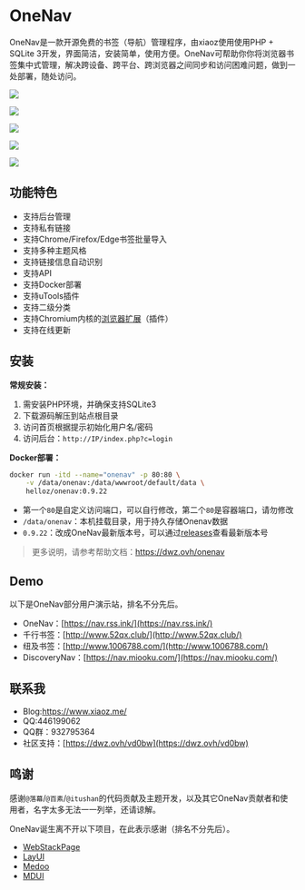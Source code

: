 # OneNav

OneNav是一款开源免费的书签（导航）管理程序，由xiaoz使用使用PHP + SQLite 3开发，界面简洁，安装简单，使用方便。OneNav可帮助你你将浏览器书签集中式管理，解决跨设备、跨平台、跨浏览器之间同步和访问困难问题，做到一处部署，随处访问。

![](https://i.bmp.ovh/imgs/2020/12/40f222b7da7a89c9.png)

![](https://i.bmp.ovh/imgs/2021/04/5c46f84f158d8d3a.png)

![](https://img.rss.ink/imgs/2022/03/cba9f1946776a8f0.png)

![](https://img.rss.ink/imgs/2022/03/4b1d6c95484e69bc.png)

![](https://i.bmp.ovh/imgs/2020/12/abba0af566f3c16a.png)

## 功能特色

* 支持后台管理
* 支持私有链接
* 支持Chrome/Firefox/Edge书签批量导入
* 支持多种主题风格
* 支持链接信息自动识别
* 支持API
* 支持Docker部署
* 支持uTools插件
* 支持二级分类
* 支持Chromium内核的[浏览器扩展](https://dwz.ovh/4kxn2)（插件）
* 支持在线更新

## 安装

**常规安装：**

1. 需安装PHP环境，并确保支持SQLite3
2. 下载源码解压到站点根目录
3. 访问首页根据提示初始化用户名/密码
4. 访问后台：`http://IP/index.php?c=login`

**Docker部署：**

```bash
docker run -itd --name="onenav" -p 80:80 \
    -v /data/onenav:/data/wwwroot/default/data \
    helloz/onenav:0.9.22
```
* 第一个`80`是自定义访问端口，可以自行修改，第二个`80`是容器端口，请勿修改
* `/data/onenav`：本机挂载目录，用于持久存储Onenav数据
* `0.9.22`：改成OneNav最新版本号，可以通过[releases](https://github.com/helloxz/onenav/releases)查看最新版本号

> 更多说明，请参考帮助文档：https://dwz.ovh/onenav

## Demo

以下是OneNav部分用户演示站，排名不分先后。

* OneNav：[https://nav.rss.ink/](https://nav.rss.ink/)
* 千行书签：[http://www.52qx.club/](http://www.52qx.club/)
* 纽及书签：[http://www.1006788.com/](http://www.1006788.com/)
* DiscoveryNav：[https://nav.miooku.com/](https://nav.miooku.com/)

## 联系我

* Blog:https://www.xiaoz.me/
* QQ:446199062
* QQ群：932795364
* 社区支持：[https://dwz.ovh/vd0bw](https://dwz.ovh/vd0bw)

## 鸣谢

感谢`@落幕`/`@百素`/`@itushan`的代码贡献及主题开发，以及其它OneNav贡献者和使用者，名字太多无法一一列举，还请谅解。

OneNav诞生离不开以下项目，在此表示感谢（排名不分先后）。

* [WebStackPage](https://github.com/WebStackPage/WebStackPage.github.io)
* [LayUI](https://github.com/sentsin/layui)
* [Medoo](https://github.com/catfan/Medoo)
* [MDUI](https://github.com/zdhxiong/mdui)
